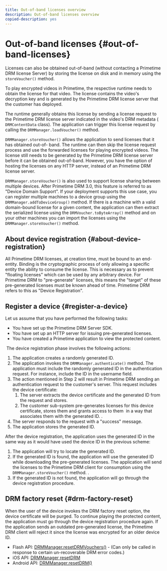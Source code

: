 ```yaml
---
title: Out-of-band licenses overview
description: Out-of-band licenses overview
copied-description: yes
---
```


# Out-of-band licenses {#out-of-band-licenses}

Licenses can also be obtained out-of-band (without contacting a Primetime DRM license Server) by storing the license on disk and in memory using the `storeVoucher()` method.

To play encrypted videos in Primetime, the respective runtime needs to obtain the license for that video. The license contains the video's decryption key and is generated by the Primetime DRM license server that the customer has deployed.

The runtime generally obtains this license by sending a license request to the Primetime DRM license server indicated in the video's DRM metadata ( `DRMContentData` class). The application can trigger this license request by calling the `DRMManager.loadVoucher()` method.

`DRMManager.storeVoucher()` allows the application to send licenses that it has obtained out-of- band. The runtime can then skip the license request process and use the forwarded licenses for playing encrypted videos. The license still needs to be generated by the Primetime DRM license server before it can be obtained out-of-band. However, you have the option of hosting the licenses on any HTTP server, instead of an Primetime DRM license server.

`DRMManager.storeVoucher()` is also used to support license sharing between multiple devices. After Primetime DRM 3.0, this feature is referred to as "Device Domain Support". If your deployment supports this use case, you can register multiple machines to a device group using the `DRMManager.addToDeviceGroup()` method. If there is a machine with a valid domain-bound license for a given content, the application can then extract the serialized license using the `DRMVoucher.toByteArray()` method and on your other machines you can import the licenses using the `DRMManager.storeVoucher()` method.

## About device registration {#about-device-registration}

All Primetime DRM licenses, at creation time, must be bound to an end-entity. Binding is the cryptographic process of only allowing a specific entity the ability to consume the license. This is necessary as to prevent "floating licenses" which can be used by any arbitrary device. For Primetime DRM to "pre-generate" licenses, this means the "target" of these pre-generated licenses must be known ahead of time. Primetime DRM refers to this as "Device Registration".

## Register a device {#register-a-device}

Let us assume that you have performed the following tasks:

* You have set up the Primetime DRM Server SDK. 
* You have set up an HTTP server for issuing pre-generated licenses. 
* You have created a Primetime application to view the protected content.

 The device registration phase involves the following actions: 

1. The application creates a randomly generated ID.
1. The application invokes the `DRMManager.authenticate()` method. The application must include the randomly generated ID in the authentication request. For instance, include the ID in the username field.
1. The action mentioned in Step 2 will result in Primetime DRM sending an authentication request to the customer's server. This request includes the device certificate:
   1. The server extracts the device certificate and the generated ID from the request and stores.
   1. The customer sub-system pre-generates licenses for this device certificate, stores them and grants access to them  in a way that associates them with the generated ID. .
1. The server responds to the request with a "success" message.
1. The application stores the generated ID.

After the device registration, the application uses the generated ID in the same way as it would have used the device ID in the previous scheme:
1. The application will try to locate the generated ID. 
1. If the generated ID is found, the application will use the generated ID while downloading the pre-generated licenses. The application will send the licenses to the Primetime DRM client for consumption using the `DRMManager.storeVoucher()` method. . 
1. If the generated ID is not found, the application will go through the device registration procedure.

## DRM factory reset {#drm-factory-reset}

When the user of the device invokes the DRM factory reset option, the device certificate will be purged. To continue playing the protected content, the application must go through the device registration procedure again. If the application sends an outdated pre-generated license, the Primetime DRM client will reject it since the license was encrypted for an older device ID.

* Flash API: [DRMManager.resetDRMVouchers()](https://help.adobe.com/en_US/FlashPlatform/reference/actionscript/3/flash/net/drm/DRMManager.html#resetDRMVouchers()) - (Can only be called in response to certain un-recoverable DRM error codes.) 
* iOS API: [DRMManager resetDRM](https://help.adobe.com/en_US/primetime/api/drm-apis/client/ios/interface_d_r_m_manager.html#a0dd6c9662428583196e0419d3ea69446) 
* Android API: [DRMManager.resetDRM()](https://help.adobe.com/en_US/primetime/api/drm-apis/client/android/com/adobe/ave/drm/DRMManager.html#resetDRM(com.adobe.ave.drm.DRMOperationErrorCallback,%20com.adobe.ave.drm.DRMOperationCompleteCallback))